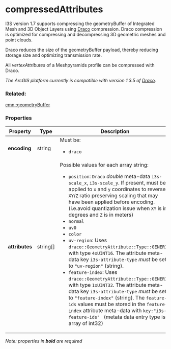 # compressedAttributes

 I3S version 1.7 supports compressing the geometryBuffer of Integrated Mesh and 3D Object Layers using [Draco](https://github.com/google/draco) compression. Draco compression is optimized for compressing and decompressing 3D geometric meshes and point clouds.

Draco reduces the size of the geometryBuffer payload, thereby reducing storage size and optimizing transmission rate.

All *vertexAttributes* of a Meshpyramids profile can be compressed with Draco.

*The ArcGIS platform currently is compatible with version 1.3.5 of [Draco](https://github.com/google/draco/blob/master/README.md#version-135-release).*

### Related:

[cmn::geometryBuffer](geometryBuffer.cmn.md)
### Properties

| Property | Type | Description |
| --- | --- | --- |
| **encoding** | string | <div>Must be:<ul><li>`draco`</li></ul></div> |
| **attributes** | string[] | <div>Possible values for each array string:<ul><li>`position`: `Draco` _double_ meta-data `i3s-scale_x`, `i3s-scale_y`. If present, must be applied to `x` and `y` coordinates to reverse `XY`/`Z` ratio preserving scaling that may have been applied before encoding. (i.e.avoid quantization issue when `XY` is in degrees and `Z` is in meters)</li><li>`normal`</li><li>`uv0`</li><li>`color`</li><li>`uv-region`: Uses `draco::GeometryAttribute::Type::GENERIC` with type `4xUINT16`. The attribute meta-data key `i3s-attribute-type` *must* be set to `"uv-region"` (string).</li><li>`feature-index`: Uses `draco::GeometryAttribute::Type::GENERIC` with type `1xUINT32`. The attribute meta-data key `i3s-attribute-type` *must* be set to `"feature-index"` (string). The `feature-ids` values must be stored in the `feature-index` attribute meta-data with `key:"i3s-feature-ids" ` (metata data entry type is array of int32)</li></ul></div> |

*Note: properties in **bold** are required*

